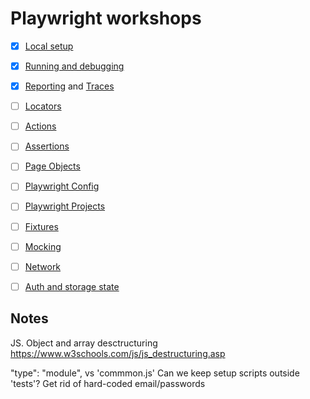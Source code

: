 # Playwright workshops

- [x] [Local setup](https://playwright.dev/docs/intro)
- [x] [Running and debugging](https://playwright.dev/docs/running-tests)
- [x] [Reporting](https://playwright.dev/docs/test-reporters) and [Traces](https://playwright.dev/docs/trace-viewer-intro)
- [ ] [Locators](https://playwright.dev/docs/locators)
- [ ] [Actions](https://playwright.dev/docs/input)
- [ ] [Assertions](https://playwright.dev/docs/test-assertions) 
- [ ] [Page Objects](https://playwright.dev/docs/pom)
- [ ] [Playwright Config](https://playwright.dev/docs/test-configuration) 
- [ ] [Playwright Projects](https://playwright.dev/docs/test-projects)
- [ ] [Fixtures](https://playwright.dev/docs/test-fixtures)
- [ ] [Mocking](https://playwright.dev/docs/mock)
- [ ] [Network](https://playwright.dev/docs/network)
- [ ] [Auth and storage state](https://playwright.dev/docs/auth#session-storage)


## Notes
JS. Object and array desctructuring
https://www.w3schools.com/js/js_destructuring.asp

"type": "module", vs 'commmon.js'
Can we keep setup scripts outside 'tests'?
Get rid of hard-coded email/passwords